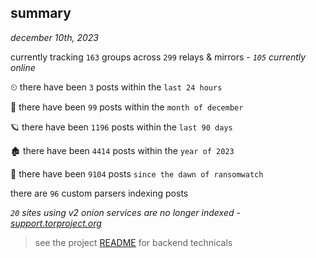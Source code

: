
## summary
_december 10th, 2023_

currently tracking `163` groups across `299` relays & mirrors - _`105` currently online_

⏲ there have been `3` posts within the `last 24 hours`

🦈 there have been `99` posts within the `month of december`

🪐 there have been `1196` posts within the `last 90 days`

🏚 there have been `4414` posts within the `year of 2023`

🦕 there have been `9104` posts `since the dawn of ransomwatch`

there are `96` custom parsers indexing posts

_`20` sites using v2 onion services are no longer indexed - [support.torproject.org](https://support.torproject.org/onionservices/v2-deprecation/)_

> see the project [README](https://github.com/joshhighet/ransomwatch#ransomwatch--) for backend technicals

